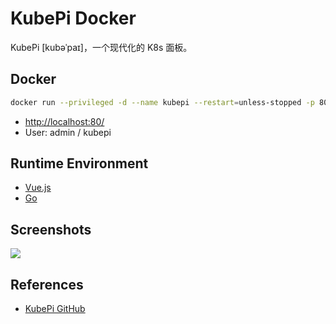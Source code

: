 # KubePi Docker

KubePi [kubəˈpaɪ]，一个现代化的 K8s 面板。

## Docker
```sh
docker run --privileged -d --name kubepi --restart=unless-stopped -p 80:80 1panel/kubepi
```
- [http://localhost:80/](http://localhost:80/)
- User: admin / kubepi

## Runtime Environment
- [Vue.js](https://github.com/vuejs/vue)
- [Go](https://golang.org/)

## Screenshots
![](https://kubeoperator.oss-cn-beijing.aliyuncs.com/kubepi/img/02-dashboard.png)

## References
- [KubePi GitHub](https://github.com/1Panel-dev/KubePi)